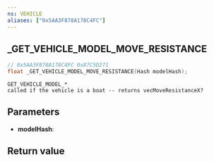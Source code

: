 ```yaml
---
ns: VEHICLE
aliases: ["0x5AA3F878A178C4FC"]
---
```

## _GET_VEHICLE_MODEL_MOVE_RESISTANCE

```c
// 0x5AA3F878A178C4FC 0x87C5D271
float _GET_VEHICLE_MODEL_MOVE_RESISTANCE(Hash modelHash);
```

```
GET_VEHICLE_MODEL_*
called if the vehicle is a boat -- returns vecMoveResistanceX?
```

## Parameters
* **modelHash**: 

## Return value
